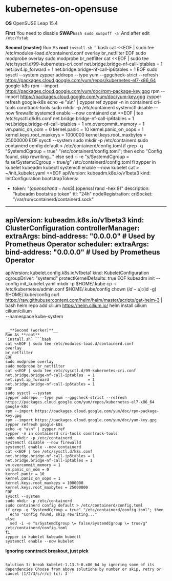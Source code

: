 # kubernetes-on-opensuse

__**OS**__
OpenSUSE Leap 15.4

__**First**__
You need to disable **SWAP**```bash
sudo swapoff -a
```And after edit `/etc/fstab`

__**Second (master)**__
Run As **root**
`install.sh` ```bash
cat <<EOF | sudo tee /etc/modules-load.d/containerd.conf
overlay
br_netfilter
EOF
sudo modprobe overlay
sudo modprobe br_netfilter
cat <<EOF | sudo tee /etc/sysctl.d/99-kubernetes-cri.conf
net.bridge.bridge-nf-call-iptables  = 1
net.ipv4.ip_forward                 = 1
net.bridge.bridge-nf-call-ip6tables = 1
EOF
sudo sysctl --system
zypper addrepo --type yum --gpgcheck-strict --refresh https://packages.cloud.google.com/yum/repos/kubernetes-el7-x86_64 google-k8s
rpm --import https://packages.cloud.google.com/yum/doc/rpm-package-key.gpg
rpm --import https://packages.cloud.google.com/yum/doc/yum-key.gpg
zypper refresh google-k8s
echo -e "a\n" | zypper ref
zypper -n in containerd cri-tools conntrack-tools
sudo mkdir -p /etc/containerd
systemctl disable --now firewalld
systemctl enable --now containerd
cat <<EOF | tee /etc/sysctl.d/k8s.conf
net.bridge.bridge-nf-call-ip6tables = 1
net.bridge.bridge-nf-call-iptables = 1
vm.overcommit_memory = 1
vm.panic_on_oom = 0
kernel.panic = 10
kernel.panic_on_oops = 1
kernel.keys.root_maxkeys = 1000000
kernel.keys.root_maxbytes = 25000000
EOF
sysctl --system
sudo mkdir -p /etc/containerd
sudo containerd config default > /etc/containerd/config.toml
if grep -q "SystemdCgroup = true" "/etc/containerd/config.toml"; then
  echo "Config found, skip rewriting..."
else
  sed -i -e "s/SystemdCgroup \= false/SystemdCgroup \= true/g" /etc/containerd/config.toml
fi
zypper in kubelet kubeadm kubectl
systemctl enable --now kubelet
cat > ~/init_kubelet.yaml <<EOF
apiVersion: kubeadm.k8s.io/v1beta3
kind: InitConfiguration
bootstrapTokens:
- token: "$(openssl rand -hex 3).$(openssl rand -hex 8)"
  description: "kubeadm bootstrap token"
  ttl: "24h"
nodeRegistration:
  criSocket: "/var/run/containerd/containerd.sock"
---
apiVersion: kubeadm.k8s.io/v1beta3
kind: ClusterConfiguration
controllerManager:
  extraArgs:
    bind-address: "0.0.0.0" # Used by Prometheus Operator
scheduler:
  extraArgs:
    bind-address: "0.0.0.0" # Used by Prometheus Operator
---
apiVersion: kubelet.config.k8s.io/v1beta1
kind: KubeletConfiguration
cgroupDriver: "systemd"
protectKernelDefaults: true
EOF
kubeadm init --config init_kubelet.yaml
mkdir -p $HOME/.kube
cp -i /etc/kubernetes/admin.conf $HOME/.kube/config
chown $(id -u):$(id -g) $HOME/.kube/config
curl https://raw.githubusercontent.com/helm/helm/master/scripts/get-helm-3 | bash
helm repo add cilium https://helm.cilium.io/
helm install cilium cilium/cilium \
    --namespace kube-system
```

__**Second (worker)**__
Run As **root**
`install.sh` ```bash
cat <<EOF | sudo tee /etc/modules-load.d/containerd.conf
overlay
br_netfilter
EOF
sudo modprobe overlay
sudo modprobe br_netfilter
cat <<EOF | sudo tee /etc/sysctl.d/99-kubernetes-cri.conf
net.bridge.bridge-nf-call-iptables  = 1
net.ipv4.ip_forward                 = 1
net.bridge.bridge-nf-call-ip6tables = 1
EOF
sudo sysctl --system
zypper addrepo --type yum --gpgcheck-strict --refresh https://packages.cloud.google.com/yum/repos/kubernetes-el7-x86_64 google-k8s
rpm --import https://packages.cloud.google.com/yum/doc/rpm-package-key.gpg
rpm --import https://packages.cloud.google.com/yum/doc/yum-key.gpg
zypper refresh google-k8s
echo -e "a\n" | zypper ref
zypper -n in containerd cri-tools conntrack-tools
sudo mkdir -p /etc/containerd 
systemctl disable --now firewalld
systemctl enable --now containerd
cat <<EOF | tee /etc/sysctl.d/k8s.conf
net.bridge.bridge-nf-call-ip6tables = 1
net.bridge.bridge-nf-call-iptables = 1
vm.overcommit_memory = 1
vm.panic_on_oom = 0
kernel.panic = 10
kernel.panic_on_oops = 1
kernel.keys.root_maxkeys = 1000000
kernel.keys.root_maxbytes = 25000000
EOF
sysctl --system
sudo mkdir -p /etc/containerd
sudo containerd config default > /etc/containerd/config.toml
if grep -q "SystemdCgroup = true" "/etc/containerd/config.toml"; then
  echo "Config found, skip rewriting..."
else
  sed -i -e "s/SystemdCgroup \= false/SystemdCgroup \= true/g" /etc/containerd/config.toml
fi
zypper in kubelet kubeadm kubectl
systemctl enable --now kubelet
```
**Ignoring conntrack breakout, just pick**
```Solution 2: break kubelet-1.15.4-0.x86_64 by ignoring some of its dependencies Choose from above solutions by number or skip, retry or cancel [1/2/s/r/c] (c): 2 ...

Solution 3: break kubelet-1.13.3-0.x86_64 by ignoring some of its dependencies Choose from above solutions by number or skip, retry or cancel [1/2/3/s/r/c] (c): 3```

